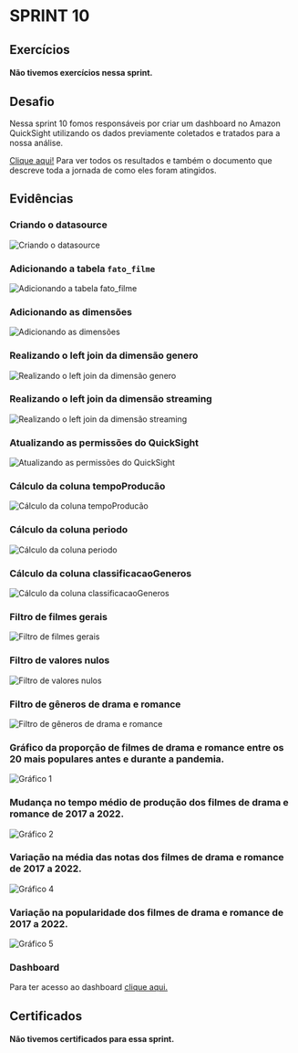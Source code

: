 # SPRINT 10

## Exercícios
#### Não tivemos exercícios nessa sprint.

## Desafio
Nessa sprint 10 fomos responsáveis por criar um dashboard no Amazon QuickSight utilizando os dados previamente coletados e tratados para a nossa análise.

[Clique aqui!](desafio) Para ver todos os resultados e também o documento que descreve toda a jornada de como eles foram atingidos.

## Evidências

### Criando o datasource
![Criando o datasource](evidencias/criando_datasource1.png)
### Adicionando a tabela ```fato_filme```
![Adicionando a tabela fato_filme](evidencias/criando_datasource2.png)
### Adicionando as dimensões
![Adicionando as dimensões](evidencias/adicionando_dims4.png)
### Realizando o left join da dimensão genero
![Realizando o left join da dimensão genero](evidencias/realizando_left_join_generos.png)
### Realizando o left join da dimensão streaming
![Realizando o left join da dimensão streaming](evidencias/realizando_left_join_streamings.png)
### Atualizando as permissões do QuickSight
![Atualizando as permissões do QuickSight](evidencias/atualizando_permissoes_quicksight3.png)
### Cálculo da coluna tempoProducão
![Cálculo da coluna tempoProducão](evidencias/calculoColunaTempoProducao.png)
### Cálculo da coluna periodo
![Cálculo da coluna periodo](evidencias/calculoColunaPeriodo.png)
### Cálculo da coluna classificacaoGeneros
![Cálculo da coluna classificacaoGeneros](evidencias/calculoColunaClassificacaoGeneros.png)
### Filtro de filmes gerais
![Filtro de filmes gerais](evidencias/filtroFilmeGeral.png)
### Filtro de valores nulos
![Filtro de valores nulos](evidencias/filtroPeriodo.png)
### Filtro de gêneros de drama e romance
![Filtro de gêneros de drama e romance](evidencias/filtroGeneros.png)
### Gráfico da proporção de filmes de drama e romance entre os 20 mais populares antes e durante a pandemia.
![Gráfico 1](evidencias/grafico1.png)
### Mudança no tempo médio de produção dos filmes de drama e romance de 2017 a 2022.
![Gráfico 2](evidencias/grafico2.png)
### Variação na média das notas dos filmes de drama e romance de 2017 a 2022.
![Gráfico 4](evidencias/grafico4.png)
### Variação na popularidade dos filmes de drama e romance de 2017 a 2022.
![Gráfico 5](evidencias/grafico5.png)
### Dashboard
Para ter acesso ao dashboard [clique aqui.](desafio/dashboard.pdf)

## Certificados
#### Não tivemos certificados para essa sprint.
